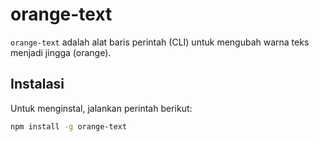 # orange-text

`orange-text` adalah alat baris perintah (CLI) untuk mengubah warna teks menjadi jingga (orange).

## Instalasi

Untuk menginstal, jalankan perintah berikut:

```sh
npm install -g orange-text
